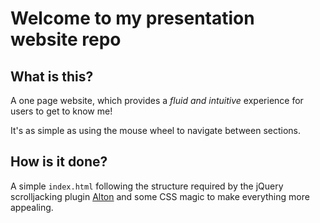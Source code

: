 # Welcome to my presentation website repo
## What is this?
A one page website, which provides a _fluid and intuitive_ experience for users to get to know me!

It's as simple as using the mouse wheel to navigate between sections.
## How is it done?
A simple `index.html` following the structure required by the jQuery scrolljacking plugin [Alton](https://github.com/paper-leaf/alton) and some CSS magic to make everything more appealing.
